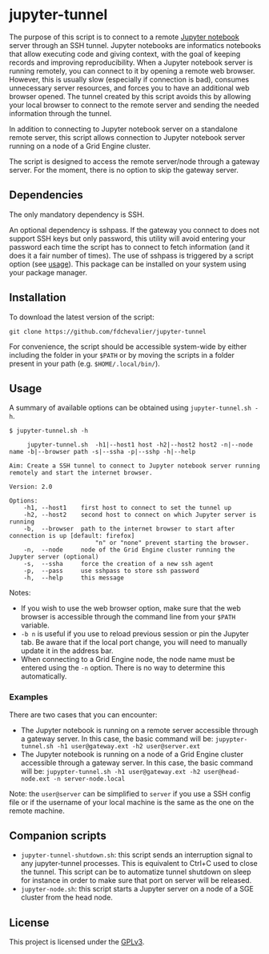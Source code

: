 # jupyter-tunnel

The purpose of this script is to connect to a remote [Jupyter notebook](https://jupyter.org/) server through an SSH tunnel. Jupyter notebooks are informatics notebooks that allow executing code and giving context, with the goal of keeping records and improving reproducibility. When a Jupyter notebook server is running remotely, you can connect to it by opening a remote web browser. However, this is usually slow (especially if connection is bad), consumes unnecessary server resources, and forces you to have an additional web browser opened. The tunnel created by this script avoids this by allowing your local browser to connect to the remote server and sending the needed information through the tunnel.

In addition to connecting to Jupyter notebook server on a standalone remote server, this script allows connection to Jupyter notebook server running on a node of a Grid Engine cluster.

The script is designed to access the remote server/node through a gateway server. For the moment, there is no option to skip the gateway server.


## Dependencies

The only mandatory dependency is SSH.

An optional dependency is sshpass. If the gateway you connect to does not support SSH keys but only password, this utility will avoid entering your password each time the script has to connect to fetch information (and it does it a fair number of times). The use of sshpass is triggered by a script option (see [usage](#usage)). This package can be installed on your system using your package manager.


## Installation

To download the latest version of the script:
```
git clone https://github.com/fdchevalier/jupyter-tunnel
```

For convenience, the script should be accessible system-wide by either including the folder in your `$PATH` or by moving the scripts in a folder present in your path (e.g. `$HOME/.local/bin/`).


## Usage

A summary of available options can be obtained using `jupyter-tunnel.sh -h`.
```
$ jupyter-tunnel.sh -h

     jupyter-tunnel.sh  -h1|--host1 host -h2|--host2 host2 -n|--node name -b|--browser path -s|--ssha -p|--sshp -h|--help

Aim: Create a SSH tunnel to connect to Jupyter notebook server running remotely and start the internet browser.

Version: 2.0

Options:
    -h1, --host1    first host to connect to set the tunnel up
    -h2, --host2    second host to connect on which Jupyter server is running
    -b,  --browser  path to the internet browser to start after connection is up [default: firefox]
                        "n" or "none" prevent starting the browser.
    -n,  --node     node of the Grid Engine cluster running the Jupyter server (optional)
    -s,  --ssha     force the creation of a new ssh agent
    -p,  --pass     use sshpass to store ssh password
    -h,  --help     this message
```

Notes:
* If you wish to use the web browser option, make sure that the web browser is accessible through the command line from your `$PATH` variable.
* `-b n` is useful if you use to reload previous session or pin the Jupyter tab. Be aware that if the local port change, you will need to manually update it in the address bar.
* When connecting to a Grid Engine node, the node name must be entered using the `-n` option. There is no way to determine this automatically.


### Examples

There are two cases that you can encounter:
* The Jupyter notebook is running on a remote server accessible through a gateway server. In this case, the basic command will be: `jupypter-tunnel.sh -h1 user@gateway.ext -h2 user@server.ext`
* The Jupyter notebook is running on a node of a Grid Engine cluster accessible through a gateway server. In this case, the basic command will be: `jupypter-tunnel.sh -h1 user@gateway.ext -h2 user@head-node.ext -n server-node.local`

Note: the `user@server` can be simplified to `server` if you use a SSH config file or if the username of your local machine is the same as the one on the remote machine.


## Companion scripts

* `jupyter-tunnel-shutdown.sh`: this script sends an interruption signal to any jupyter-tunnel processes. This is equivalent to Ctrl+C used to close the tunnel. This script can be to automatize tunnel shutdown on sleep for instance in order to make sure that port on server will be released.
* `jupyter-node.sh`: this script starts a Jupyter server on a node of a SGE cluster from the head node. 


## License

This project is licensed under the [GPLv3](LICENSE).
